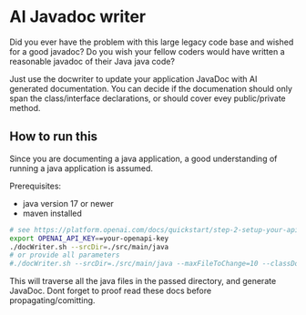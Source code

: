 # AI Javadoc writer

Did you ever have the problem with this large legacy code base and wished for a good javadoc? Do you wish your fellow coders would have written a reasonable javadoc of their Java java code?

Just use the docwriter to update your application JavaDoc with AI generated documentation. You can decide if the documenation should only span the class/interface declarations, or should cover evey public/private method.

## How to run this
Since you are documenting a java application, a good understanding of running a java application is assumed. 

Prerequisites:
* java version 17 or newer
* maven installed

```bash
# see https://platform.openai.com/docs/quickstart/step-2-setup-your-api-key
export OPENAI_API_KEY==your-openapi-key
./docWriter.sh --srcDir=./src/main/java 
# or provide all parameters
#./docWriter.sh --srcDir=./src/main/java --maxFileToChange=10 --classDoc=true --publicMethodDoc=false --privateMethodDoc=false --author=yourname

```

This will traverse all the java files in the passed directory, and generate JavaDoc. Dont forget to proof read these docs before propagating/comitting.


